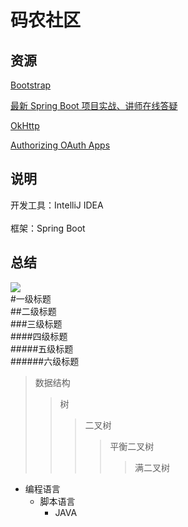 
码农社区
========

资源
-------  

[Bootstrap](https://github.com/twbs/bootstrap)

[最新 Spring Boot 项目实战、讲师在线答疑](https://www.bilibili.com/video/av50200264)   

[OkHttp](https://square.github.io/okhttp/)

[Authorizing OAuth Apps](https://developer.github.com/apps/building-oauth-apps/authorizing-oauth-apps/)

说明
------- 
开发工具：IntelliJ IDEA 
<br>  
框架：Spring Boot

总结
------- 

![](http://www.baidu.com/img/bdlogo.gif)  
#一级标题  
##二级标题  
###三级标题  
####四级标题  
#####五级标题  
######六级标题  

>数据结构  
>>树  
>>>二叉树  
>>>>平衡二叉树  
>>>>>满二叉树  

* 编程语言  
    * 脚本语言  
        * JAVA

